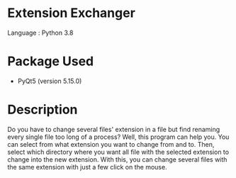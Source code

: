 # Extension Exchanger
Language : Python 3.8

# Package Used
- PyQt5 (version 5.15.0)

# Description
Do you have to change several files' extension in a file but find renaming every single file too long of a process? Well, this program can help you. You can select from what
extension you want to change from and to. Then, select which directory where you want all file with the selected extension to change into the new extension. With this, you
can change several files with the same extension with just a few click on the mouse.
